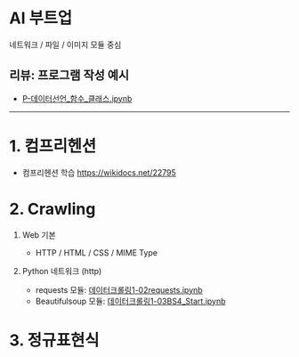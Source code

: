 # AI 부트업

네트워크 / 파일 / 이미지 모듈 중심

## 리뷰: 프로그램 작성 예시
 - [P-데이터선언_함수_클래스.ipynb](notebooks/P-데이터선언_함수_클래스.ipynb)

---

# 1. 컴프리헨션

  - 컴프리헨션 학습 https://wikidocs.net/22795

# 2. Crawling

1. Web 기본
   - HTTP / HTML / CSS / MIME Type

2. Python 네트워크 (http)
   - requests 모듈: [데이터크롤링1-02requests.ipynb](notebooks/데이터크롤링1-02requests.ipynb)
   - Beautifulsoup 모듈: [데이터크롤링1-03BS4_Start.ipynb](notebooks/데이터크롤링1-03BS4_Start.ipynb)

# 3. 정규표현식

<!--
- Image module: Pillow
- NumPy, Pandas, Matplotlib, Seaborn
-->
